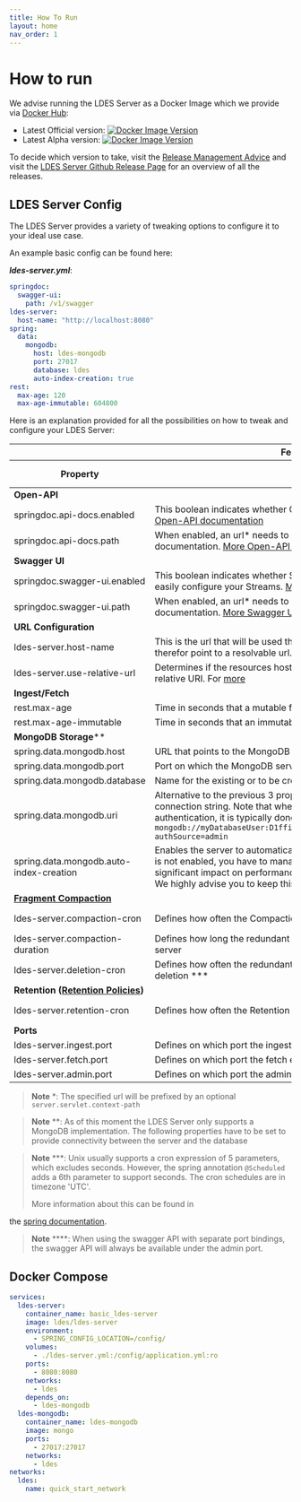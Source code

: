 ```yaml
---
title: How To Run
layout: home
nav_order: 1
---
```


# How to run

We advise running the LDES Server as a Docker Image which we provide
via [Docker Hub](https://hub.docker.com/r/ldes/ldes-server/):

* Latest Official
  version: [![Docker Image Version](https://img.shields.io/docker/v/ldes/ldes-server/latest)](https://hub.docker.com/r/ldes/ldes-server/tags)
* Latest Alpha
  version: [![Docker Image Version](https://img.shields.io/docker/v/ldes/ldes-server)](https://hub.docker.com/r/ldes/ldes-server/tags)

To decide which version to take, visit
the [Release Management Advice](https://informatievlaanderen.github.io/VSDS-Tech-Docs/release/Release_Management#which-version-should-i-use)
and visit the [LDES Server Github Release Page](https://github.com/Informatievlaanderen/VSDS-LDESServer4J/releases/) for
an overview of all the releases.

## LDES Server Config

The LDES Server provides a variety of tweaking options to configure it to your ideal use case.

An example basic config can be found here:

***ldes-server.yml***:

````yaml
springdoc:
  swagger-ui:
    path: /v1/swagger
ldes-server:
  host-name: "http://localhost:8080"
spring:
  data:
    mongodb:
      host: ldes-mongodb
      port: 27017
      database: ldes
      auto-index-creation: true
rest:
  max-age: 120
  max-age-immutable: 604800
````

Here is an explanation provided for all the possibilities on how to tweak and configure your LDES Server:

<table>
<thead>
  <tr><th colspan="4">Feature</th></tr>
  <tr><th>Property</th><th>Description</th><th>Required</th><th>Default value</th></tr>
</thead>
<tbody>
  <tr><td colspan="4"><b>Open-API</b></td></tr>
  <tr>
    <td>springdoc.api-docs.enabled</td>
    <td>This boolean indicates whether Open API documentation is enabld. <a href="https://springdoc.org/#properties">More Open-API documentation</a></td>
    <td>No</td>
    <td>true</td>
  </tr>
  <tr>
    <td>springdoc.api-docs.path</td>
    <td>When enabled, an url* needs to be configured that points to the Open API documentation. <a href="https://springdoc.org/#properties">More Open-API documentation</a></td>
    <td>No</td>
  </tr>
  <tr><td colspan="4"><b>Swagger UI</b></td></tr>
  <tr>
    <td>springdoc.swagger-ui.enabled</td>
    <td>This boolean indicates whether Swagger API is enabled. This can be used to easily configure your Streams. <a href="https://springdoc.org/#swagger-ui-properties">More Swagger UI documentation</a></td>
    <td>No</td>
    <td></td>
  </tr>
  <tr>
    <td>springdoc.swagger-ui.path</td>
    <td>When enabled, an url* needs to be configured that points to the Swagger documentation. <a href="https://springdoc.org/#swagger-ui-properties">More Swagger UI documentation</a></td>
    <td>No</td>
    <td>true</td>
  </tr>
  <tr><td colspan="4"><b>URL Configuration</b></td></tr>
  <tr>
    <td>ldes-server.host-name</td>
    <td>This is the url that will be used throughout the fragment names. This should therefor point to a resolvable url.</td>
    <td>Yes</td>
    <td></td>
  </tr>
  <tr>
    <td>ldes-server.use-relative-url</td>
    <td>Determines if the resources hosted on the server are constructed with a relative URI. For <a href="./features/relative-urls">more</a></td>
    <td>No</td>
    <td>false</td>
  </tr>
  <tr><td colspan="4"><b>Ingest/Fetch</b></td></tr>
  <tr>
    <td>rest.max-age</td>
    <td>Time in seconds that a mutable fragment can be considered up-to-date</td>
    <td>No</td>
    <td>60</td>
  </tr>
  <tr>
    <td>rest.max-age-immutable</td>
    <td>Time in seconds that an immutable fragment should not be refreshed</td>
    <td>No</td>
    <td>604800</td>
  </tr>
  <tr><td colspan="4"><b>MongoDB Storage</b>**</td></tr>
  <tr>
    <td>spring.data.mongodb.host</td>
    <td>URL that points to the MongoDB server</td>
    <td></td>
    <td></td>
  </tr>
  <tr>
    <td>spring.data.mongodb.port</td>
    <td>Port on which the MongoDB server runs</td>
    <td></td>
    <td></td>
  </tr>
  <tr>
    <td>spring.data.mongodb.database</td>
    <td>Name for the existing or to be created database on the MongoDB server</td>
    <td></td>
    <td></td>
  </tr>
  <tr>
    <td>spring.data.mongodb.uri</td>
    <td>
      Alternative to the previous 3 properties, allows passing the mongodb connection string. Note that when a MongoDB link needs to be configured with authentication, it is typically done with an uri, e.g. <code>mongodb://myDatabaseUser:D1fficultP%40ssw0rd@mongodb0.example.com:27017/?authSource=admin</code>
    </td>
    <td></td>
    <td></td>
  </tr>
  <tr>
    <td>spring.data.mongodb.auto-index-creation</td>
    <td>Enables the server to automatically create indices in mongodb. If this property is not enabled, you have to manage the indices manually. This can have a significant impact on performance. <br> We highly advise you to keep this on for performance reasons</td>
    <td></td>
    <td></td>
  </tr>
  <tr><td colspan="4"><b><a href="./features/compaction">Fragment Compaction</a></b></td></tr>
  <tr>
    <td>ldes-server.compaction-cron</td>
    <td>Defines how often the Compaction Service will check the fragments ***</td>
    <td>No</td>
    <td>0 0 0 * * *</td>
  </tr>
  <tr>
    <td>ldes-server.compaction-duration</td>
    <td>Defines how long the redundant compacted fragments will remain on the server</td>
    <td>No</td>
    <td>PD7</td>
  </tr>
  <tr>
    <td>ldes-server.deletion-cron</td>
    <td>Defines how often the redundant compacted fragments will be checked for deletion ***</td>
    <td>No</td>
    <td>0 0 0 * * *</td>
  </tr>
  <tr><td colspan="4"><b>Retention (<a href="./configuration/retention-policies">Retention Policies</a>)</b></td></tr>
  <tr>
    <td>ldes-server.retention-cron</td>
    <td>Defines how often the Retention Service will check the members ***</td>
    <td>No</td>
    <td>0 0 0 * * *</td>
  </tr>
  <tr><td colspan="4"><b>Ports</b></td></tr>
  <tr>
    <td>ldes-server.ingest.port</td>
    <td>Defines on which port the ingest endpoint is available</td>
    <td>No</td>
    <td>8080</td>
  </tr>
  <tr>
    <td>ldes-server.fetch.port</td>
    <td>Defines on which port the fetch endpoints are available</td>
    <td>No</td>
    <td>8080</td>
  </tr>
  <tr>
    <td>ldes-server.admin.port</td>
    <td>Defines on which port the admin endpoints are available ****</td>
    <td>No</td>
    <td>8080</td>
  </tr>
</tbody>
</table>

> **Note** *: The specified url will be prefixed by an optional `server.servlet.context-path`

> **Note** **: As of this moment the LDES Server only supports a MongoDB implementation. The following properties have
> to be set to provide connectivity between the server and the database


> **Note** ***: Unix usually supports a cron expression of 5 parameters, which excludes seconds. However, the spring
> annotation `@Scheduled` adds a 6th parameter to support seconds. The cron schedules are in timezone 'UTC'.
>
> More information about this can be found in
>
the [spring documentation](https://docs.spring.io/spring-framework/docs/current/javadoc-api/org/springframework/scheduling/support/CronExpression.html).

> **Note** ****: When using the swagger API with separate port bindings, the swagger API will always be available under the admin port.

## Docker Compose

````yaml
services:
  ldes-server:
    container_name: basic_ldes-server
    image: ldes/ldes-server
    environment:
      - SPRING_CONFIG_LOCATION=/config/
    volumes:
      - ./ldes-server.yml:/config/application.yml:ro
    ports:
      - 8080:8080
    networks:
      - ldes
    depends_on:
      - ldes-mongodb
  ldes-mongodb:
    container_name: ldes-mongodb
    image: mongo
    ports:
      - 27017:27017
    networks:
      - ldes
networks:
  ldes:
    name: quick_start_network
````
